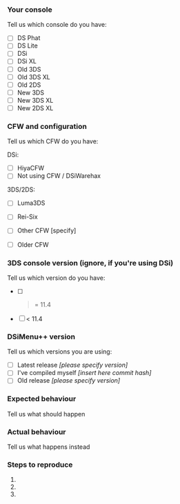 <!---
##### THIS IS THE ISSUE TRACKER FOR DSIMENU++. For support please go to:
###### DSiMenu++ GBATemp thread: https://gbatemp.net/threads/ds-i-3ds-dsimenu-ds-i-menu-replacement.472200/
###### Also check the Wiki (https://github.com/Robz8/DSiMenuPlusPlus/wiki) before making an issue.
###### Keep in mind that DSiMenu++ is only a frontend for nds-bootstrap on SD card. DO NOT OPEN AN ISSUE FOR NOT LOADING GAMES THAT ARE NOT SUPPORTED BY NDS-BOOTSTRAP YET!
###### Issues that don't attach any log file or any reproducible method will be closed.
###### Issues without replies in 15 days will be closed too.
###### If you want to create a request, please, delete all text after this message.
###### Issues about asking for support for piracy will be closed.
-->
### Your console

Tell us which console do you have:

- [ ]  DS Phat
- [ ]  DS Lite
- [ ]  DSi
- [ ]  DSi XL
- [ ]  Old 3DS
- [ ]  Old 3DS XL
- [ ]  Old 2DS
- [ ]  New 3DS
- [ ]  New 3DS XL
- [ ]  New 2DS XL

### CFW and configuration

Tell us which CFW do you have:

DSi:

- [ ]  HiyaCFW
- [ ]  Not using CFW / DSiWarehax

3DS/2DS:

- [ ]  Luma3DS
- [ ]  Rei-Six
- [ ]  Other CFW [specify]
- [ ]  Older CFW


### 3DS console version (ignore, if you're using DSi)

Tell us which version do you have:

- [ ]  >= 11.4
- [ ]  < 11.4

### DSiMenu++ version

Tell us which versions you are using:

- [ ]  Latest release _[please specify version]_
- [ ]  I've compiled myself _[insert here commit hash]_
- [ ]  Old release _[please specify version]_

### Expected behaviour

Tell us what should happen

### Actual behaviour

Tell us what happens instead

### Steps to reproduce

1.
2.
3.
